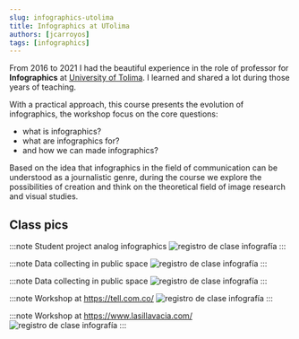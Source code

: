 ```yaml
---
slug: infographics-utolima
title: Infographics at UTolima
authors: [jcarroyos]
tags: [infographics]
---
```


From 2016 to 2021 I had the beautiful experience in the role of professor for **Infographics** at [University of Tolima](https://ut.edu.co/). I learned and shared a lot during those years of teaching.

With a practical approach, this course presents the evolution of infographics, the workshop focus on the core questions:

- what is infographics?
- what are infographics for?
- and how we can made infographics?

Based on the idea that infographics in the field of communication can be understood as a journalistic genre, during the course we explore the possibilities of creation and think on the theoretical field of image research and visual studies.

## Class pics

:::note Student project analog infographics
![registro de clase infografía](https://jcarroyos-portfolio.s3.amazonaws.com/blog/utolima-infografia-1.jpg)
:::

:::note Data collecting in public space
![registro de clase infografía](https://jcarroyos-portfolio.s3.amazonaws.com/blog/utolima-infografia-2.jpg)
:::

:::note Data collecting in public space
![registro de clase infografía](https://jcarroyos-portfolio.s3.amazonaws.com/blog/utolima-infografia-3.jpg)
:::

:::note Workshop at https://tell.com.co/
![registro de clase infografía](https://jcarroyos-portfolio.s3.amazonaws.com/blog/utolima-infografia-4.jpg)
:::

:::note Workshop at https://www.lasillavacia.com/
![registro de clase infografía](https://jcarroyos-portfolio.s3.amazonaws.com/blog/utolima-infografia-5.jpg)
:::
